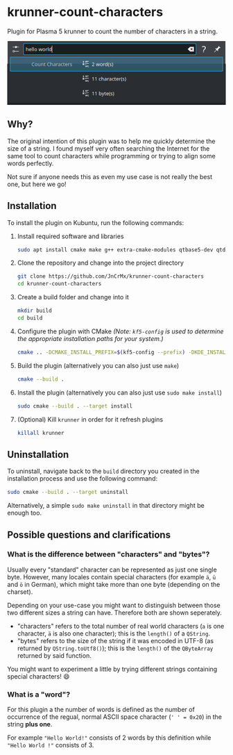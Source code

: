 # krunner-count-characters

Plugin for Plasma 5 krunner to count the number of characters in a string.

![](screenshot.png)

## Why?
The original intention of this plugin was to help me quickly determine the size of a string.
I found myself very often searching the Internet for the same tool to count characters while programming or trying to align some words perfectly.

Not sure if anyone needs this as even my use case is not really the best one, but here we go!

## Installation

To install the plugin on Kubuntu, run the following commands:

1. Install required software and libraries
    ```bash
    sudo apt install cmake make g++ extra-cmake-modules qtbase5-dev qtdeclarative5-dev libkf5i18n-dev libkf5service-dev libkf5runner-dev libkf5textwidgets-dev libkf5plasmaquick5
    ```
2. Clone the repository and change into the project directory
    ```bash
    git clone https://github.com/JnCrMx/krunner-count-characters
    cd krunner-count-characters
    ```
3. Create a build folder and change into it
    ```bash
    mkdir build
    cd build
    ```
4. Configure the plugin with CMake *(Note: ``kf5-config`` is used to determine the appropriate installation paths for your system.)*
    ```bash
    cmake .. -DCMAKE_INSTALL_PREFIX=$(kf5-config --prefix) -DKDE_INSTALL_QTPLUGINDIR=$(kf5-config --qt-plugins) -DCMAKE_BUILD_TYPE=Release
    ```
5. Build the plugin (alternatively you can also just use ``make``)
    ```bash
    cmake --build .
    ```
6. Install the plugin (alternatively you can also just use ``sudo make install``)
    ```bash
    sudo cmake --build . --target install
    ```
7. (Optional) Kill ``krunner`` in order for it refresh plugins
    ```bash
    killall krunner
    ```

## Uninstallation

To uninstall, navigate back to the ``build`` directory you created in the installation process and use the following command:
```bash
sudo cmake --build . --target uninstall
```
Alternatively, a simple ``sudo make uninstall`` in that directory might be enough too.

## Possible questions and clarifications

### What is the difference between "characters" and "bytes"?
Usually every "standard" character can be represented as just one single byte.
However, many locales contain special characters (for example ``ä``, ``ü`` and ``ö`` in German), which might take more than one byte (depending on the charset).

Depending on your use-case you might want to distinguish between those two different sizes a string can have.
Therefore both are shown seperately.

- "characters" refers to the total number of real world characters (``a`` is one character, ``ä`` is also one character); this is the ``length()`` of a ``QString``.
- "bytes" refers to the size of the string if it was encoded in UTF-8 (as returned by ``QString.toUtf8()``); this is the ``length()`` of the ``QByteArray`` returned by said function.

You might want to experiment a little by trying different strings containing special characters! :smile:

### What is a "word"?
For this plugin a the number of words is defined as the number of occurrence of the regual, normal ASCII space character (``' ' = 0x20``) in the string **plus one**.

For example ``"Hello World!"`` consists of 2 words by this definition while ``"Hello World !"`` consists of 3.
